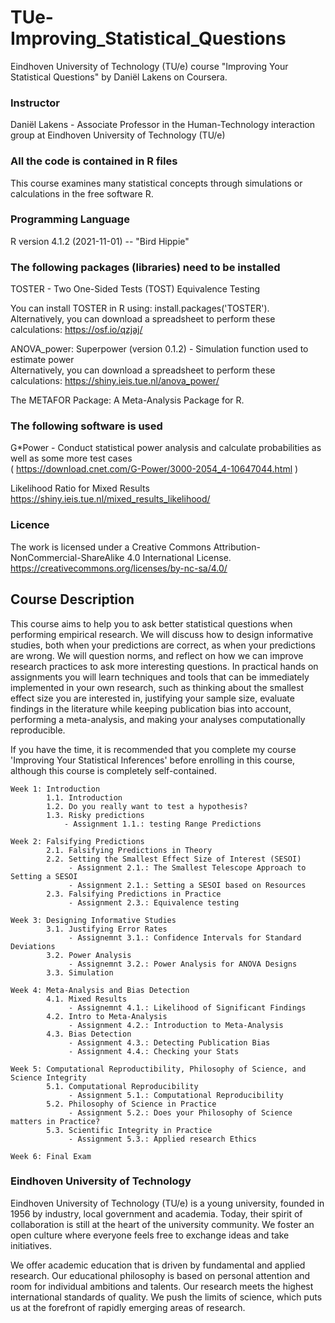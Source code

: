 # TUe-Improving_Statistical_Questions
Eindhoven University of Technology (TU/e) course "Improving Your Statistical Questions" by Daniël Lakens on Coursera.
### Instructor
Daniël Lakens - Associate Professor in the Human-Technology interaction group at Eindhoven University of Technology (TU/e)


### All the code is contained in R files
This course examines many statistical concepts through simulations or calculations in the free software R. 


### Programming Language
R version 4.1.2 (2021-11-01) -- "Bird Hippie"


### The following packages (libraries) need to be installed
TOSTER - Two One-Sided Tests (TOST) Equivalence Testing  

You can install TOSTER in R using: install.packages('TOSTER'). 
Alternatively, you can download a spreadsheet to perform these calculations: https://osf.io/qzjaj/

ANOVA_power: Superpower (version 0.1.2)  - Simulation function used to estimate power  
Alternatively, you can download a spreadsheet to perform these calculations: https://shiny.ieis.tue.nl/anova_power/

The METAFOR Package: A Meta-Analysis Package for R. 


### The following software is used 
G*Power - Conduct statistical power analysis and calculate probabilities as well as some more test cases  
           ( https://download.cnet.com/G-Power/3000-2054_4-10647044.html )

Likelihood Ratio for Mixed Results
https://shiny.ieis.tue.nl/mixed_results_likelihood/

### Licence
The work is licensed under a Creative Commons Attribution-NonCommercial-ShareAlike 4.0 International License. https://creativecommons.org/licenses/by-nc-sa/4.0/

## Course Description
This course aims to help you to ask better statistical questions when performing empirical research. We will discuss how to design informative studies, both when your predictions are correct, as when your predictions are wrong. We will question norms, and reflect on how we can improve research practices to ask more interesting questions. In practical hands on assignments you will learn techniques and tools that can be immediately implemented in your own research, such as thinking about the smallest effect size you are interested in, justifying your sample size, evaluate findings in the literature while keeping publication bias into account, performing a meta-analysis, and making your analyses computationally reproducible.

If you have the time, it is recommended that you complete my course 'Improving Your Statistical Inferences' before enrolling in this course, although this course is completely self-contained.

    Week 1: Introduction 
            1.1. Introduction
            1.2. Do you really want to test a hypothesis?
            1.3. Risky predictions
                - Assignment 1.1.: testing Range Predictions
                
    Week 2: Falsifying Predictions
            2.1. Falsifying Predictions in Theory
            2.2. Setting the Smallest Effect Size of Interest (SESOI)
                 - Assignment 2.1.: The Smallest Telescope Approach to Setting a SESOI
                 - Assignment 2.1.: Setting a SESOI based on Resources
            2.3. Falsifying Predictions in Practice
                 - Assignment 2.3.: Equivalence testing
            
    Week 3: Designing Informative Studies
            3.1. Justifying Error Rates
                 - Assignemnt 3.1.: Confidence Intervals for Standard Deviations
            3.2. Power Analysis
                 - Assignemnt 3.2.: Power Analysis for ANOVA Designs
            3.3. Simulation     
                 
    Week 4: Meta-Analysis and Bias Detection
            4.1. Mixed Results
                 - Assignemnt 4.1.: Likelihood of Significant Findings
            4.2. Intro to Meta-Analysis
                 - Assignment 4.2.: Introduction to Meta-Analysis
            4.3. Bias Detection     
                 - Assignment 4.3.: Detecting Publication Bias
                 - Assignment 4.4.: Checking your Stats
                 
    Week 5: Computational Reproductibility, Philosophy of Science, and Science Integrity
            5.1. Computational Reproducibility
                 - Assignment 5.1.: Computational Reproducibility
            5.2. Philosophy of Science in Practice
                 - Assignment 5.2.: Does your Philosophy of Science matters in Practice?
            5.3. Scientific Integrity in Practice
                 - Assignment 5.3.: Applied research Ethics
            
    Week 6: Final Exam
           
   
                
                
### Eindhoven University of Technology

Eindhoven University of Technology (TU/e) is a young university, founded in 1956 by industry, local government and academia. Today, their spirit of collaboration is
still at the heart of the university community. We foster an open culture where everyone feels free to exchange ideas and take initiatives.

We offer academic education that is driven by fundamental and applied research. Our educational philosophy is based on personal attention and room for individual
ambitions and talents. Our research meets the highest international standards of quality. We push the limits of science, which puts us at the forefront of rapidly
emerging areas of research.                
